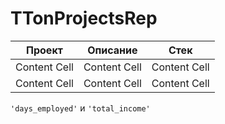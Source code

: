 # TTonProjectsRep



| Проект        | Описание      | Стек          |
| ------------- | ------------- | ------------- |
| Content Cell  | Content Cell  | Content Cell  |
| Content Cell  | Content Cell  | Content Cell  |


``'days_employed'`` и ``'total_income'``

